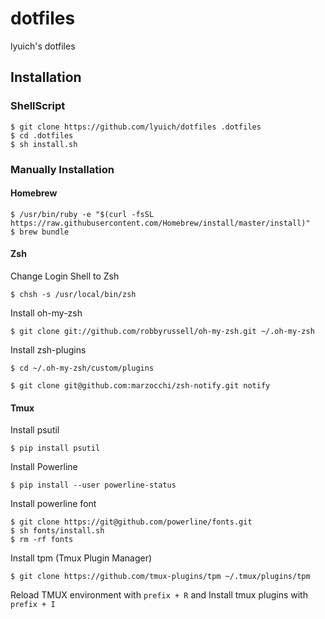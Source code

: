 # dotfiles

lyuich's dotfiles

## Installation

### ShellScript

```text
$ git clone https://github.com/lyuich/dotfiles .dotfiles
$ cd .dotfiles
$ sh install.sh
```

### Manually Installation

#### Homebrew

```text
$ /usr/bin/ruby -e "$(curl -fsSL https://raw.githubusercontent.com/Homebrew/install/master/install)"
$ brew bundle
```

#### Zsh

Change Login Shell to Zsh

`$ chsh -s /usr/local/bin/zsh`

Install oh-my-zsh

`$ git clone git://github.com/robbyrussell/oh-my-zsh.git ~/.oh-my-zsh`

Install zsh-plugins

```text
$ cd ~/.oh-my-zsh/custom/plugins

$ git clone git@github.com:marzocchi/zsh-notify.git notify
```

#### Tmux

Install psutil

`$ pip install psutil`

Install Powerline

`$ pip install --user powerline-status`

Install powerline font

```text
$ git clone https://git@github.com/powerline/fonts.git
$ sh fonts/install.sh
$ rm -rf fonts
```

Install tpm (Tmux Plugin Manager)

`$ git clone https://github.com/tmux-plugins/tpm ~/.tmux/plugins/tpm`

Reload TMUX environment with `prefix + R` and Install tmux plugins with `prefix + I`
